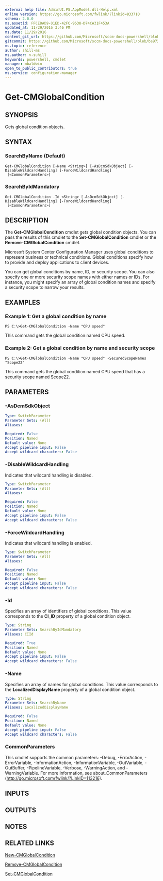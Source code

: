 ```yaml
---
external help file: AdminUI.PS.AppModel.dll-Help.xml
online version: https://go.microsoft.com/fwlink/?linkid=833710
schema: 2.0.0
ms.assetid: FFCE8AD9-01ED-42FC-9638-D74CA31F453A
updated_at: 11/29/2016 3:46 PM
ms.date: 11/29/2016
content_git_url: https://github.com/Microsoft/sccm-docs-powershell/blob/master/sccm-cmdlets/ConfigurationManager/vlatest/Get-CMGlobalCondition.md
gitcommit: https://github.com/Microsoft/sccm-docs-powershell/blob/be9723fe908914c0e1ed2689b3ffaa3b56f1b53b/sccm-cmdlets/ConfigurationManager/vlatest/Get-CMGlobalCondition.md
ms.topic: reference
author: shill-ms
ms.author: v-suhill
keywords: powershell, cmdlet
manager: mbaldwin
open_to_public_contributors: true
ms.service: configuration-manager
---
```


# Get-CMGlobalCondition

## SYNOPSIS
Gets global condition objects.

## SYNTAX

### SearchByName (Default)
```
Get-CMGlobalCondition [-Name <String>] [-AsDcmSdkObject] [-DisableWildcardHandling] [-ForceWildcardHandling]
 [<CommonParameters>]
```

### SearchByIdMandatory
```
Get-CMGlobalCondition -Id <String> [-AsDcmSdkObject] [-DisableWildcardHandling] [-ForceWildcardHandling]
 [<CommonParameters>]
```

## DESCRIPTION
The **Get-CMGlobalCondition** cmdlet gets global condition objects.
You can pass the results of this cmdlet to the **Set-CMGlobalCondition** cmdlet or the **Remove-CMGlobalCondition** cmdlet.

Microsoft System Center Configuration Manager uses global conditions to represent business or technical conditions.
Global conditions specify how to provide and deploy applications to client devices.

You can get global conditions by name, ID, or security scope.
You can also specify one or more security scope names with either names or IDs.
For instance, you might specify an array of global condition names and specify a security scope to narrow your results.

## EXAMPLES

### Example 1: Get a global condition by name
```
PS C:\>Get-CMGlobalCondition -Name "CPU speed"
```

This command gets the global condition named CPU speed.

### Example 2: Get a global condition by name and security scope
```
PS C:\>Get-CMGlobalCondition -Name "CPU speed" -SecuredScopeNames "Scope22"
```

This command gets the global condition named CPU speed that has a security scope named Scope22.

## PARAMETERS

### -AsDcmSdkObject


```yaml
Type: SwitchParameter
Parameter Sets: (All)
Aliases: 

Required: False
Position: Named
Default value: None
Accept pipeline input: False
Accept wildcard characters: False
```

### -DisableWildcardHandling
Indicates that wildcard handling is disabled.

```yaml
Type: SwitchParameter
Parameter Sets: (All)
Aliases: 

Required: False
Position: Named
Default value: None
Accept pipeline input: False
Accept wildcard characters: False
```

### -ForceWildcardHandling
Indicates that wildcard handling is enabled.

```yaml
Type: SwitchParameter
Parameter Sets: (All)
Aliases: 

Required: False
Position: Named
Default value: None
Accept pipeline input: False
Accept wildcard characters: False
```

### -Id
Specifies an array of identifiers of global conditions.
This value corresponds to the **CI_ID** property of a global condition object.

```yaml
Type: String
Parameter Sets: SearchByIdMandatory
Aliases: CIId

Required: True
Position: Named
Default value: None
Accept pipeline input: False
Accept wildcard characters: False
```

### -Name
Specifies an array of names for global conditions.
This value corresponds to the **LocalizedDisplayName** property of a global condition object.

```yaml
Type: String
Parameter Sets: SearchByName
Aliases: LocalizedDisplayName

Required: False
Position: Named
Default value: None
Accept pipeline input: False
Accept wildcard characters: False
```

### CommonParameters
This cmdlet supports the common parameters: -Debug, -ErrorAction, -ErrorVariable, -InformationAction, -InformationVariable, -OutVariable, -OutBuffer, -PipelineVariable, -Verbose, -WarningAction, and -WarningVariable. For more information, see about_CommonParameters (http://go.microsoft.com/fwlink/?LinkID=113216).

## INPUTS

## OUTPUTS

## NOTES

## RELATED LINKS

[New-CMGlobalCondition](xref:ConfigurationManager/vlatest/New-CMGlobalCondition.md)

[Remove-CMGlobalCondition](xref:ConfigurationManager/vlatest/Remove-CMGlobalCondition.md)

[Set-CMGlobalCondition](xref:ConfigurationManager/vlatest/Set-CMGlobalCondition.md)


